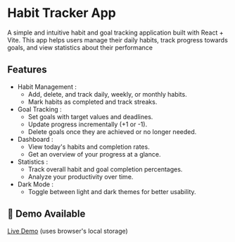 # Habit Tracker App
A simple and intuitive habit and goal tracking application built with React + Vite. This app helps users manage their daily habits, track progress towards goals, and view statistics about their performance

## Features
 - Habit Management :
   - Add, delete, and track daily, weekly, or monthly habits.
   - Mark habits as completed and track streaks.
 - Goal Tracking :
   - Set goals with target values and deadlines.
   - Update progress incrementally (+1 or -1).
   - Delete goals once they are achieved or no longer needed.
 - Dashboard :
   - View today's habits and completion rates.
   - Get an overview of your progress at a glance.
 - Statistics :
   - Track overall habit and goal completion percentages.
   - Analyze your productivity over time.
 - Dark Mode :
   - Toggle between light and dark themes for better usability.

## 🔗 Demo Available

[Live Demo](https://ujiderter.github.io/Habit-Tracker-App/) (uses browser's local storage)
